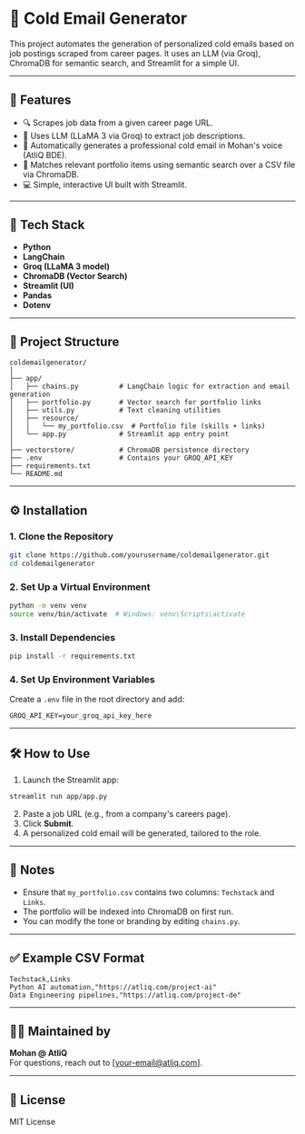 
# 📧 Cold Email Generator

This project automates the generation of personalized cold emails based on job postings scraped from career pages. It uses an LLM (via Groq), ChromaDB for semantic search, and Streamlit for a simple UI.

---

## 🚀 Features

- 🔍 Scrapes job data from a given career page URL.
- 🧠 Uses LLM (LLaMA 3 via Groq) to extract job descriptions.
- 🤖 Automatically generates a professional cold email in Mohan's voice (AtliQ BDE).
- 🧰 Matches relevant portfolio items using semantic search over a CSV file via ChromaDB.
- 💻 Simple, interactive UI built with Streamlit.

---

## 🧱 Tech Stack

- **Python**
- **LangChain**
- **Groq (LLaMA 3 model)**
- **ChromaDB (Vector Search)**
- **Streamlit (UI)**
- **Pandas**
- **Dotenv**

---

## 📂 Project Structure

```
coldemailgenerator/
│
├── app/
│   ├── chains.py          # LangChain logic for extraction and email generation
│   ├── portfolio.py       # Vector search for portfolio links
│   ├── utils.py           # Text cleaning utilities
│   ├── resource/
│   │   └── my_portfolio.csv  # Portfolio file (skills + links)
│   └── app.py             # Streamlit app entry point
│
├── vectorstore/           # ChromaDB persistence directory
├── .env                   # Contains your GROQ_API_KEY
├── requirements.txt
└── README.md
```

---

## ⚙️ Installation

### 1. Clone the Repository

```bash
git clone https://github.com/yourusername/coldemailgenerator.git
cd coldemailgenerator
```

### 2. Set Up a Virtual Environment

```bash
python -m venv venv
source venv/bin/activate  # Windows: venv\Scripts\activate
```

### 3. Install Dependencies

```bash
pip install -r requirements.txt
```

### 4. Set Up Environment Variables

Create a `.env` file in the root directory and add:

```env
GROQ_API_KEY=your_groq_api_key_here
```

---

## 🛠️ How to Use

1. Launch the Streamlit app:

```bash
streamlit run app/app.py
```

2. Paste a job URL (e.g., from a company's careers page).
3. Click **Submit**.
4. A personalized cold email will be generated, tailored to the role.

---

## 📌 Notes

- Ensure that `my_portfolio.csv` contains two columns: `Techstack` and `Links`.
- The portfolio will be indexed into ChromaDB on first run.
- You can modify the tone or branding by editing `chains.py`.

---

## ✅ Example CSV Format

```csv
Techstack,Links
Python AI automation,"https://atliq.com/project-ai"
Data Engineering pipelines,"https://atliq.com/project-de"
```

---

## 🧑‍💻 Maintained by

**Mohan @ AtliQ**  
For questions, reach out to [your-email@atliq.com].

---

## 📜 License

MIT License
